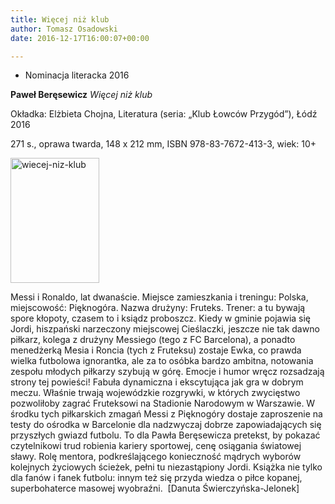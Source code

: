 ```yaml
---
title: Więcej niż klub
author: Tomasz Osadowski
date: 2016-12-17T16:00:07+00:00

---
```

  * Nominacja literacka 2016

**Paweł Beręsewicz** _Więcej niż klub_

Okładka: Elżbieta Chojna, Literatura (seria: „Klub Łowców Przygód”), Łódź 2016

271 s., oprawa twarda, 148 x 212 mm, ISBN 978-83-7672-413-3, wiek: 10+

<img class="alignnone size-medium wp-image-3810" src="http://www.ibby.pl/wp-content/uploads/2016/12/Wiecej-niz-klub-142x200.jpg" alt="wiecej-niz-klub" width="142" height="200" srcset="http://www.ibby.pl/wp-content/uploads/2016/12/Wiecej-niz-klub-142x200.jpg 142w, http://www.ibby.pl/wp-content/uploads/2016/12/Wiecej-niz-klub-71x100.jpg 71w, http://www.ibby.pl/wp-content/uploads/2016/12/Wiecej-niz-klub.jpg 177w" sizes="(max-width: 142px) 100vw, 142px" />

Messi i Ronaldo, lat dwanaście. Miejsce zamieszkania i treningu: Polska, miejscowość: Pięknogóra. Nazwa drużyny: Fruteks. Trener: a tu bywają spore kłopoty, czasem to i ksiądz proboszcz. Kiedy w gminie pojawia się Jordi, hiszpański narzeczony miejscowej Cieślaczki, jeszcze nie tak dawno piłkarz, kolega z drużyny Messiego (tego z FC Barcelona), a ponadto menedżerką Mesia i Roncia (tych z Fruteksu) zostaje Ewka, co prawda wielka futbolowa ignorantka, ale za to osóbka bardzo ambitna, notowania zespołu młodych piłkarzy szybują w górę. Emocje i humor wręcz rozsadzają strony tej powieści! Fabuła dynamiczna i ekscytująca jak gra w dobrym meczu. Właśnie trwają wojewódzkie rozgrywki, w których zwycięstwo pozwoliłoby zagrać Fruteksowi na Stadionie Narodowym w Warszawie. W środku tych piłkarskich zmagań Messi z Pięknogóry dostaje zaproszenie na testy do ośrodka w Barcelonie dla nadzwyczaj dobrze zapowiadających się przyszłych gwiazd futbolu. To dla Pawła Beręsewicza pretekst, by pokazać czytelnikowi trud robienia kariery sportowej, cenę osiągania światowej sławy. Rolę mentora, podkreślającego konieczność mądrych wyborów kolejnych życiowych ścieżek, pełni tu niezastąpiony Jordi. Książka nie tylko dla fanów i fanek futbolu: innym też się przyda wiedza o piłce kopanej,  superbohaterce masowej wyobraźni.  [Danuta Świerczyńska-Jelonek]
